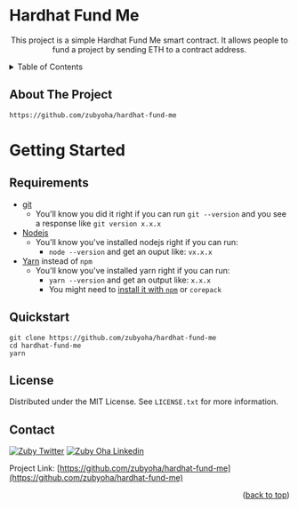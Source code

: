 
# Hardhat Fund Me

  <p align="center">
   This project is a simple Hardhat Fund Me smart contract. It allows people to fund a project by sending ETH to a contract address.
  </p>



<!-- TABLE OF CONTENTS -->
<details>
  <summary>Table of Contents</summary>
  <ol>
    <li>
      <a href="#about-the-project">About The Project</a>
    </li>
    <li>
      <a href="#getting-started">Getting Started</a>
      <ul>
        <li><a href="#requirements">Requirements</a></li>
        <li><a href="#quickstart">Quickstart</a></li>
      </ul>
    </li>
    <li><a href="#license">License</a></li>
    <li><a href="#contact">Contact</a></li>
  </ol>
</details>



<!-- ABOUT THE PROJECT -->
## About The Project

 `https://github.com/zubyoha/hardhat-fund-me`


<!-- GETTING STARTED -->
# Getting Started

## Requirements

- [git](https://git-scm.com/book/en/v2/Getting-Started-Installing-Git)
  - You'll know you did it right if you can run `git --version` and you see a response like `git version x.x.x`
- [Nodejs](https://nodejs.org/en/)
  - You'll know you've installed nodejs right if you can run:
    - `node --version` and get an ouput like: `vx.x.x`
- [Yarn](https://yarnpkg.com/getting-started/install) instead of `npm`
  - You'll know you've installed yarn right if you can run:
    - `yarn --version` and get an output like: `x.x.x`
    - You might need to [install it with `npm`](https://classic.yarnpkg.com/lang/en/docs/install/) or `corepack`

## Quickstart

```
git clone https://github.com/zubyoha/hardhat-fund-me
cd hardhat-fund-me
yarn
```

<!-- LICENSE -->
## License

Distributed under the MIT License. See `LICENSE.txt` for more information.

<!-- CONTACT -->
## Contact

[![Zuby Twitter](https://img.shields.io/badge/Twitter-1DA1F2?style=for-the-badge&logo=twitter&logoColor=white)](https://twitter.com/zubyoha)
[![Zuby Oha Linkedin](https://img.shields.io/badge/LinkedIn-0077B5?style=for-the-badge&logo=linkedin&logoColor=white)](https://www.linkedin.com/in/zubyoha/)


Project Link: [https://github.com/zubyoha/hardhat-fund-me](https://github.com/zubyoha/hardhat-fund-me)

<p align="right">(<a href="#readme-top">back to top</a>)</p>


